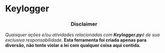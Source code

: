 <h1>Keylogger</h1>

<h3><p align="center">Disclaimer</p></h3>

<i>Quaisquer ações e/ou atividades relacionadas com <b>Keylogger.py</b>é de sua exclusiva responsabilidade.</i>
<b>Esta ferramenta foi criada apenas para diversão, não tente violar a lei com qualquer coisa aqui contida. </b>
